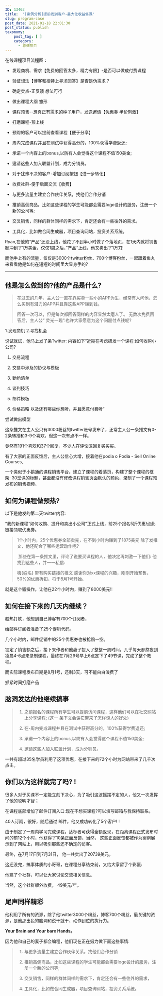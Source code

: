 ```yaml
---
ID: 13463
title:  '[案例分析]提前找到客户-最大化收益售课'
slug: program-case
post_date: 2021-01-18 22:01:30
post_status: publish
taxonomy:
    post_tag: [ ]
    category:
      - 靠谱项目
---
```


在线课程项目流程图：

- 发现商机、需求【免费的回答太多，精力有限】-是否可以做成付费课程
    
- 验证想法【博客和推特上寻求回答】是否是伪需求？
    
- 确定卖点-正反馈 想法可行
    
- 做出课程大纲 雏形
    
- 课程预售--想真正有需求的种子用户，发送邀请【优惠券 半价刺激】
    
- 打磨课程-预上线
    
- 预购的客户可以提前查看课程【便于分享】
    
- 周内完成课程并且在测试中获得高分的，100%获得学费返还;
    
- 承诺一个内容上的bonus,以防有人会觉得这个课程不值150美金;
    
- 邀请这些人加入联盟计划，成为分销员。
    
- 对于犹豫不决的客户-增加订阅按钮【进一步转化】
    
- 收费社群-便于后面交流【收费】
    
- 与更多流量主建立合作伙伴关系，找他们合作分销
    
- 推销高佣商品，比如这些课程的学生可能都会需要logo设计的服务，注册一个新的公司等;
    
- 交叉销售，同样的群体同样的需求下，肯定还会有一些往外的需求。
    
- 工具化，比如做合同生成器，项目查询网站，投资关系系统。
    

Ryan,在他的“产品”还没上线，他花了不到半小时做了个落地页，在1天内就将销售额冲到了1万美金，仅仅1周之后，”产品“上线，他又卖出了1万刀!

而他手上有的流量，仅仅是3000个twitter粉丝、700个博客粉丝，一起跟着鱼丸来看看他是如何在短短的时间里大显身手的?

* * *

## 他是怎么做到的?他的产品是什么?

> 在过去的几年，主人公一直在靠买卖一些小的APP为生，经常有人问他，怎么买到有潜力的APP并且靠这些APP赚到钱。
> 
> 回答一次可以，但是每次都回答同样的内容显然太磨人了。 无数次免费回答后，主人公“ 灵光一现”:也许大家愿意为这个问题付点钱呢?

1.发现商机 2.寻找机会

说试就试，他马上发了条Twitter: 内容如下“近期在考虑研发一个课程:如何收购小公司?

1. 交易流程

2. 交易中涉及的协议与模板

3. 勤勉清单

4. 谈判技巧

5. 邮件模板

6. 价格策略 以及还有哪些你想听，并且愿意付费听”

尝试做出模型

这条推文在主人公只有3000粉丝的twitter账号发布了，正常主人公一条推文有0-2条转推和3-9个喜欢，但这一次有点不一样。

竟然有191个喜欢和37个回复，不少人在评论区回复买买买。

有了大家的正面反馈后，主人公信心大增，接着他在podia o Podia - Sell Online Courses,

一个类似于小鹅通的课程销售平台，建立了课程的着落页，构建了整个课程的框架: 30堂课的标题，甚至都没有修改课程销售页面默认的颜色，录制了一个课程预发布的销售视频。

## 如何为课程做预热?

以下是他发的第二天twitter内容:

“我的新课程“如何收购、提升和卖出小公司”正式上线，前25个报名5折优惠!点此链接领取优惠券。

> 1个小时内，25个优惠券全部卖完，在不到小时内赚到了1875美元 除了发推文，他还配合了哪些运营动作呢?
> 
>  那些在第一条推文里，评论了说要买课程的人，他决定再刺激一下他们: 他找到这些人，并一一私信:
> 
> 嗨{姓名} 带有购买链接的推文 感谢你对xx课程的兴趣，刚刚开始预售，50%的优惠折扣，将于8月1号开始。

就是这个骚操作，让他在22个小时内，赚到了8000美元!!

## 如何在接下来的几天内继续？

趁热打铁，他想到自己博客有700个订阅者，

给邮件订阅者准备了25个促销代码。

几个小时内，邮件促销中的25个优惠券也被抢购一空。

锁定了销售额之后，接下来作者和他妻子投入了整整一周时间，几乎每天都熬夜到凌晨4-6点来录制课程，最终在7月29号早上6点定下了49节课，完成了整个教程。

而实际课程发布日期是8月1号，还剩3天，可不能白白浪费了

抓紧时间打磨产品

## 脑洞发达的他继续搞事

> 1. 之前报名的课程所有学生可以提前访问课程，这样他们可以在社交网站上分享课程; (这一 条下文会讲它带来了怎样惊人的好处)
> 
> 2. 在-周内完成课程并且在测试中获得高分的，100%获得学费返还;
> 
> 3. 承诺一个内容上的bonus,以防有人会觉得这个课程不值150美金;
> 
> 4. 邀请这些人加入联盟计划，成为分销员。

一共有超过35名学员利用了这项优惠，在接下来的72个小时为网站带来了几千次点击。

## 你们以为这样就完了吗? !

很多人对于买课不一定能立刻下决心，为了吸引这波摇摆不定的人，他又一次发挥了他的聪明才智；

在课程底部增加了邮件订阅入口:现在不想买课程?可以填写邮箱与我保持联系。

40人订阅，很好，随后通过 邮件，他又成功转化了5个客户! !

由于制定了一周内学习完成课程，达标者可获得全额返现，在距离课程正式发布时间的前12个小时，他获得了10条正面反馈，当然， 这些正面反馈都被作为案例展示到了网站上，用以吸引那些还不确定的访客。

最终，在7月17日到7月31日， 他一共卖出了20739美元。

这还没完，搞事体质的小哥哥，在课程分享结束前，又给大家留了个彩蛋:

他建了个社群，可以让大家讨论交流相关信息。

当然，这个社群额外收费， 49美元/年。

## 尾声同样精彩

他利用了所有的资源，除了他twitter3000个粉丝，博客700个粉丝，最关键的资源，是他那出色的脑洞和说干就干、动作到位的执行力。

**Your Brain and Your bare Hands。**

因为他和自己的妻子都会编程，他们现在正在努力做下面这些事情:

> 1. 与更多流量主建立合作伙伴关系，找他们合作分销
>     
> 2. 推销高佣商品，比如这些课程的学生可能都会需要logo设计的服务，注册一个新的公司等;
>     
> 3. 交叉销售，同样的群体同样的需求下，肯定还会有一些往外的需求，
>     
> 4. 工具化，比如做合同生成器，项目查询网站，投资关系系统。
